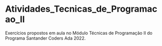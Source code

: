 # Atividades_Tecnicas_de_Programacao_II
Exercícios propostos em aula no Módulo Técnicas de Programação II do Programa Santander Coders Ada 2022.
